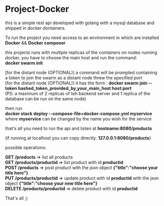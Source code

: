 # Project-Docker  

this is a simple rest api developed with golang with a mysql database and shipped in docker dontainers.  
  
To run the project you need access to an environment in which are installed **Docker** && **Docker composer**  
  
this projects runs with multiple replicas of the containers on nodes running docker. you have to choose the main host and run the command:  
**docker swarm init**  
  
[for the distant node (OPTIONAL)] a command will be prompted containing a token to join the swarm as a distant node threw the specified port  
[for the distant node (OPTIONAL)] it has the form : **docker swarm join --token hashed_token_provided_by_your_main_host host:port**  
 (PS: a maximum of 2 replicas of teh backend server and 1 replica of the database can be run on the same node)  
   
then run   
**docker stack deploy --compose-file=docker-compose.yml myservice**   
where **myservice** can be changed by the name you wish for the service  
  
that's all you need to run the api and listen at **hostname:8080/products**  
  
(if running at localhost you can copy directly:   **127.0.0.1:8080/products**)  
  
possible operations:  
  
**GET  /products**  => list all products  
**GET  /products/productid**  => list product with id **productid**  
**POST  /products**  => post product with the json object **{"title":"choose your title here"}**  
**PUT  /products/productid**  => update product with id **productid** with the json object **{"title":"choose your new title here"}**  
**DELETE  /products/productid**  => delete product with id **productid**     
  
That's all ;) 
